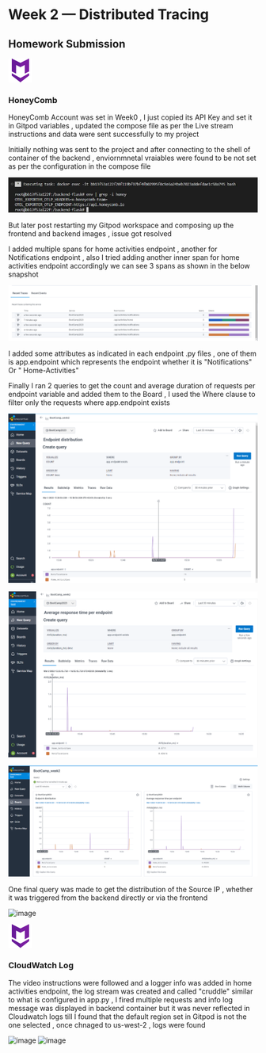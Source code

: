 # Week 2 — Distributed Tracing

## Homework Submission 

![alt text](https://github.com/adam-p/markdown-here/raw/master/src/common/images/icon48.png "Logo Title Text 1")
### HoneyComb

HoneyComb Account was set in Week0 , I just copied its API Key and set it in Gitpod variables , updated the compose file as per the Live stream instructions and data were sent successfully to my project

Initially nothing was sent to the project and after connecting to the shell of container of the backend , enviornmnetal vraiables were found to be not set as per the configuration in the compose file

![Missing Variables](https://github.com/ibnomarmahmoud/aws-bootcamp-cruddur-2023/blob/main/journal/assets/Missing_Env_variables.JPG)

But later post restarting my Gitpod workspace and composing up the frontend and backend images , issue got resolved 

I added multiple spans for home activities endpoint , another for Notifications endpoint , also I tried adding another inner span for home activities endpoint accordingly we can see 3 spans as shown in the below snapshot

![Custom Span](https://github.com/ibnomarmahmoud/aws-bootcamp-cruddur-2023/blob/main/journal/assets/CustomSpan.png)

I added some attributes as indicated in each endpoint .py files , one of them is app.endpoint which represents the endpoint whether it is "Notifications" Or " Home-Activities"

Finally I ran 2 queries to get the count and average duration of requests per endpoint variable and added them to the Board , I used the Where clause to filter only the requests where  app.endpoint exists


![Query1](https://github.com/ibnomarmahmoud/aws-bootcamp-cruddur-2023/blob/main/journal/assets/Query1.png)

![Query2](https://github.com/ibnomarmahmoud/aws-bootcamp-cruddur-2023/blob/main/journal/assets/Query2.png)

![Board](https://github.com/ibnomarmahmoud/aws-bootcamp-cruddur-2023/blob/main/journal/assets/Board.png)

One final query was made to get the distribution of the Source IP , whether it was triggered from the backend directly or via the frontend 

<img width="714" alt="image" src="https://user-images.githubusercontent.com/125532497/222753773-8b7e7751-cab8-4679-848a-488717ca5de6.png">

![alt text](https://github.com/adam-p/markdown-here/raw/master/src/common/images/icon48.png "Logo Title Text 1")
### CloudWatch Log

The video instructions were followed and a logger info was added in home activities endpoint, the log stream was created and called "cruddle" similar to what is configured in app.py , I fired multiple requests and info log message was displayed in backend container but it was never reflected in Cloudwatch logs till I found that the default region set in Gitpod is not the one selected , once chnaged to us-west-2 , logs were found 

<img width="813" alt="image" src="https://user-images.githubusercontent.com/125532497/222781184-3664320f-5025-464d-8a4f-4e71e40676b6.png">

<img width="814" alt="image" src="https://user-images.githubusercontent.com/125532497/222781565-b9d56723-9f7f-48f8-a068-e5a37d18b550.png">




